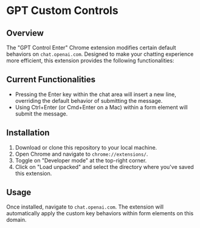 # GPT Custom Controls

## Overview

The "GPT Control Enter" Chrome extension modifies certain default behaviors on `chat.openai.com`. Designed to make your chatting experience more efficient, this extension provides the following functionalities:

## Current Functionalities

- Pressing the Enter key within the chat area will insert a new line, overriding the default behavior of submitting the message.
- Using Ctrl+Enter (or Cmd+Enter on a Mac) within a form element will submit the message.

## Installation

1. Download or clone this repository to your local machine.
2. Open Chrome and navigate to `chrome://extensions/`.
3. Toggle on "Developer mode" at the top-right corner.
4. Click on "Load unpacked" and select the directory where you've saved this extension.

## Usage

Once installed, navigate to `chat.openai.com`. The extension will automatically apply the custom key behaviors within form elements on this domain.
